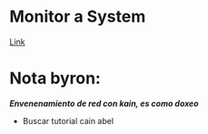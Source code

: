 # Monitor a System
[Link](https://labs.vocareum.com/main/main.php?m=clabide&mode=s&asnid=754799&stepid=754800&hideNavBar=1)


# Nota byron:
***Envenenamiento de red con kain,  es como doxeo***

- Buscar tutorial cain abel 









